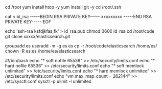 cd /root
yum install htop -y
yum install git -y
cd /root/.ssh

cat <<EOF > id_rsa
-----BEGIN RSA PRIVATE KEY-----
xxxxxxxxx
-----END RSA PRIVATE KEY-----
EOF

echo 'ssh-rsa ksfdjkfas;fk' > id_rsa.pub
chmod 0600 id_rsa
cd /root/code
git clone xxxxx/elasticsearch.git



groupadd es
useradd -m -g es es
cp -r /root/code/elasticsearch /home/es/
chown -R es:es /home/es/elasticsearch



#!/bin/bash 
echo "* soft nofile 65536" >> /etc/security/limits.conf 
echo "* hard nofile 65536" >> /etc/security/limits.conf 
echo "* soft memlock unlimited" >> /etc/security/limits.conf 
echo "* hard memlock unlimited" >> /etc/security/limits.conf 
echo "vm.max_map_count = 262144" >> /etc/sysctl.conf 
sysctl -p 
ulimit -l unlimited


